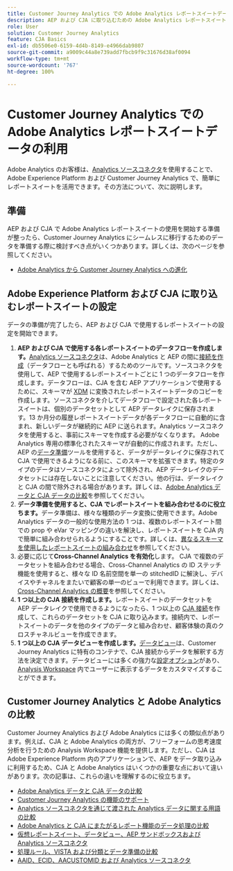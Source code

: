 ```yaml
---
title: Customer Journey Analytics での Adobe Analytics レポートスイートデータの利用
description: AEP および CJA に取り込むための Adobe Analytics レポートスイートの設定方法
role: User
solution: Customer Journey Analytics
feature: CJA Basics
exl-id: db5506e0-6159-4d4b-8149-e4966dab9807
source-git-commit: a9009c44a8e739add7fbcb9f9c31676d38af0094
workflow-type: tm+mt
source-wordcount: '767'
ht-degree: 100%

---
```


# Customer Journey Analytics での Adobe Analytics レポートスイートデータの利用

Adobe Analytics のお客様は、[Analytics ソースコネクタ](https://experienceleague.adobe.com/docs/experience-platform/sources/connectors/adobe-applications/analytics.html?lang=ja)を使用することで、Adobe Experience Platform および Customer Journey Analytics で、簡単にレポートスイートを活用できます。その方法について、次に説明します。

## 準備

AEP および CJA で Adobe Analytics レポートスイートの使用を開始する準備が整ったら、Customer Journey Analytics にシームレスに移行するためのデータを準備する際に検討すべき点がいくつかあります。詳しくは、次のページを参照してください。

* [Adobe Analytics から Customer Journey Analytics への進化](/help/getting-started/aa-to-cja.md)

## Adobe Experience Platform および CJA に取り込むレポートスイートの設定

データの準備が完了したら、AEP および CJA で使用するレポートスイートの設定を開始できます。

1. **AEP および CJA で使用する各レポートスイートのデータフローを作成します。**[Analytics ソースコネクタ](https://experienceleague.adobe.com/docs/experience-platform/sources/connectors/adobe-applications/analytics.html?lang=ja)は、Adobe Analytics と AEP の間に[接続を作成](/help/connections/create-connection.md)（データフローとも呼ばれる）するためのツールです。ソースコネクタを使用して、AEP で使用するレポートスイートごとに 1 つのデータフローを作成します。データフローは、CJA を含む AEP アプリケーションで使用するために、スキーマが [XDM](https://experienceleague.adobe.com/docs/platform-learn/tutorials/schemas/schemas-and-experience-data-model.html?lang=ja) に変換されたレポートスイートデータのコピーを作成します。ソースコネクタを介してデータフローで設定された各レポートスイートは、個別のデータセットとして AEP データレイクに保存されます。13 か月分の履歴レポートスイートデータが各データフローに自動的に含まれ、新しいデータが継続的に AEP に送られます。Analytics ソースコネクタを使用すると、事前にスキーマを作成する必要がなくなります。 Adobe Analytics 専用の標準化されたスキーマが自動的に作成されます。ただし、AEP の[データ準備](https://experienceleague.adobe.com/docs/experience-platform/data-prep/home.html?lang=ja)ツールを使用すると、データがデータレイクに保存されて CJA で使用できるようになる前に、このスキーマを拡張できます。特定のタイプのデータはソースコネクタによって除外され、AEP データレイクのデータセットには存在しないことに注意してください。他の行は、データレイクと CJA の間で除外される場合があります。詳しくは、[Adobe Analytics データと CJA データの比較](/help/troubleshooting/compare.md)を参照してください。
1. **データ準備を使用すると、CJA でレポートスイートを組み合わせるのに役立ちます。**&#x200B;データ準備は、様々な種類のデータ変換に使用できます。Adobe Analytics データの一般的な使用方法の 1 つは、複数のレポートスイート間での prop や eVar マッピングの違いを解決し、レポートスイートを CJA 内で簡単に組み合わせられるようにすることです。詳しくは、[異なるスキーマを使用したレポートスイートの組み合わせ](/help/use-cases/aa-data/combine-report-suites.md)を参照してください。
1. 必要に応じて&#x200B;**Cross-Channel Analytics を有効化**&#x200B;します。 CJA で複数のデータセットを組み合わせる場合、Cross-Channel Analytics の ID ステッチ機能を使用すると、様々な ID 名前空間を単一の stitchedID に解決し、デバイスやチャネルをまたいで顧客の単一のビューで利用できます。詳しくは、[Cross-Channel Analytics の概要](/help/cca/overview.md)を参照してください。
1. **1 つ以上の CJA 接続を作成します。**&#x200B;レポートスイートのデータセットを AEP データレイクで使用できるようになったら、1 つ以上の [CJA 接続](/help/connections/overview.md)を作成して、これらのデータセットを CJA に取り込みます。接続内で、レポートスイートのデータを他のタイプのデータと組み合わせ、顧客体験の真のクロスチャネルビューを作成できます。
1. **1 つ以上の CJA データビューを作成します。**[データビュー](/help/data-views/data-views.md)は、Customer Journey Analytics に特有のコンテナで、CJA 接続からデータを解釈する方法を決定できます。データビューには多くの強力な[設定オプション](/help/data-views/create-dataview.md)があり、[Analysis Workspace](/help/analysis-workspace/home.md) 内でユーザーに表示するデータをカスタマイズすることができます。

## Customer Journey Analytics と Adobe Analytics の比較

Customer Journey Analytics および Adobe Analytics には多くの類似点があります。例えば、CJA と Adobe Analytics の両方が、フリーフォームの思考速度分析を行うための Analysis Workspace 機能を提供します。ただし、CJA は Adobe Experience Platform 内のアプリケーションで、AEP をデータ取り込みに利用するため、CJA と Adobe Analytics はいくつかの重要な点において違いがあります。次の記事は、これらの違いを理解するのに役立ちます。

* [Adobe Analytics データと CJA データの比較](/help/troubleshooting/compare.md)
* [Customer Journey Analytics の機能のサポート](/help/getting-started/aa-vs-cja/cja-aa.md)
* [Analytics ソースコネクタを通じて渡された Analytics データに関する用語の比較](/help/getting-started/aa-vs-cja/terminology.md)
* [Adobe Analytics と CJA にまたがるレポート機能のデータ処理の比較](/help/getting-started/aa-vs-cja/data-processing-comparisons.md)
* [仮想レポートスイート、データビュー、AEP サンドボックスおよび Analytics ソースコネクタ](/help/getting-started/aa-vs-cja/vrs-dataview-sandbox-adc.md)
* [処理ルール、VISTA および分類とデータ準備の比較](/help/getting-started/aa-vs-cja/pr-vista-dataprep.md)
* [AAID、ECID、AACUSTOMID および Analytics ソースコネクタ](/help/getting-started/aa-vs-cja/aaid-ecid-adc.md)
